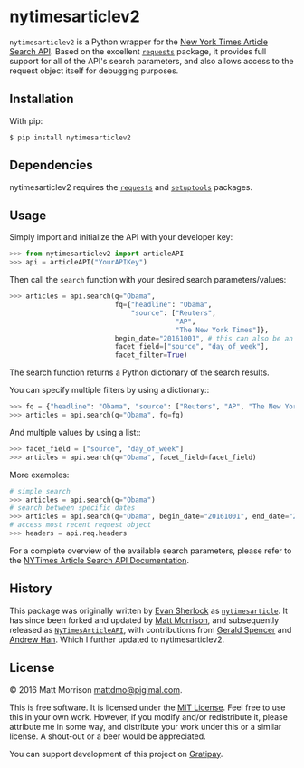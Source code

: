 # nytimesarticlev2

`nytimesarticlev2` is a Python wrapper for the [New York Times Article Search API][1]. Based on the excellent [`requests`][13] package, it provides full support for all of the API's search parameters, and also allows access to the request object itself for debugging purposes.
  

## Installation

With pip:

    $ pip install nytimesarticlev2


## Dependencies

nytimesarticlev2 requires the [`requests`][2] and [`setuptools`][3] packages.


## Usage

Simply import and initialize the API with your developer key:

```python
>>> from nytimesarticlev2 import articleAPI
>>> api = articleAPI("YourAPIKey")
```

Then call the `search` function with your desired search parameters/values:

```python
>>> articles = api.search(q="Obama", 
                          fq={"headline": "Obama", 
                              "source": ["Reuters", 
                                         "AP", 
                                         "The New York Times"]}, 
                          begin_date="20161001", # this can also be an int
                          facet_field=["source", "day_of_week"], 
                          facet_filter=True)
```

The search function returns a Python dictionary of the search results.

You can specify multiple filters by using a dictionary::

```python
>>> fq = {"headline": "Obama", "source": ["Reuters", "AP", "The New York Times"]}
>>> articles = api.search(q="Obama", fq=fq)
```

And multiple values by using a list::

```python
>>> facet_field = ["source", "day_of_week"]
>>> articles = api.search(q="Obama", facet_field=facet_field)
```

More examples:

```python
# simple search
>>> articles = api.search(q="Obama")
# search between specific dates
>>> articles = api.search(q="Obama", begin_date="20161001", end_date="20161020", page=2)
# access most recent request object
>>> headers = api.req.headers
```

For a complete overview of the available search parameters, please refer to the [NYTimes Article Search API Documentation][4].


## History

This package was originally written by [Evan Sherlock][5] as [`nytimesarticle`][6]. It has since been forked and updated by [Matt Morrison][7], and subsequently released as [`NyTimesArticleAPI`][8], with contributions from [Gerald Spencer][9] and [Andrew Han][10]. Which I further updated to nytimesarticlev2.


## License

&copy; 2016 Matt Morrison <mattdmo@pigimal.com>.

This is free software. It is licensed under the [MIT License][11]. Feel free to use this in your own work. However, if you modify and/or redistribute it, please attribute me in some way, and distribute your work under this or a similar license. A shout-out or a beer would be appreciated.

You can support development of this project on [Gratipay][12].


  [1]: https://developer.nytimes.com/article_search_v2.json
  [2]: https://pypi.python.org/pypi/requests
  [3]: https://pypi.python.org/pypi/setuptools
  [4]: http://developer.nytimes.com/docs/read/article_search_api_v2
  [5]: https://github.com/evansherlock
  [6]: https://github.com/evansherlock/nytimesarticle
  [7]: https://github.com/MattDMo
  [8]: https://pypi.python.org/pypi/nytimesarticlev2
  [9]: https://github.com/Geethree
  [10]: https://github.com/handrew
  [11]: http://opensource.org/licenses/MIT
  [12]: https://www.gratipay.com/on/github/MattDMo/
  [13]: http://docs.python-requests.org
